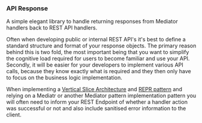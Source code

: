 ### API Response 

A simple elegant library to handle returning responses from Mediator handlers back to REST API handlers.

Often when developing public or internal REST API's it's best to define a standard structure and format of your response objects. The primary reason behind this is two fold, the most important being that you want to simplify the cognitive load required for users to become familiar and use your API.  Secondly, it will be easier for your developers to implement various API calls, because they know exactly what is required and they then only have to focus on the business logic implementation.

When implementing a [Vertical Slice Architecture](https://www.apitemplatepack.com/docs/introduction/vertical-slice/ "Vertical Slice Architecture - API Template Pack") and [REPR pattern](https://www.apitemplatepack.com/docs/introduction/repr-pattern/ "REPR Pattern - API Template Pack") and relying on a Mediatr or another Mediator pattern implementation pattern you will often need to inform your REST Endpoint of whether a handler action was successful or not and also include sanitised error information to the client.



